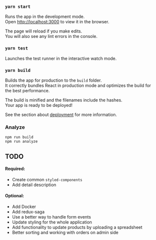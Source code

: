 ### `yarn start`

Runs the app in the development mode.<br />
Open [http://localhost:3000](http://localhost:3000) to view it in the browser.

The page will reload if you make edits.<br />
You will also see any lint errors in the console.

### `yarn test`

Launches the test runner in the interactive watch mode.<br />

### `yarn build`

Builds the app for production to the `build` folder.<br />
It correctly bundles React in production mode and optimizes the build for the best performance.

The build is minified and the filenames include the hashes.<br />
Your app is ready to be deployed!

See the section about [deployment](https://facebook.github.io/create-react-app/docs/deployment) for more information.

### Analyze

`npm run build`<br />
`npm run analyze`

## TODO

#### Required:

- Create common `styled-components`
- Add detail description

#### Optional:

- Add Docker
- Add redux-saga
- Use a better way to handle form events
- Update styling for the whole application
- Add functionality to update products by uploading a spreadsheet
- Better sorting and working with orders on admin side
